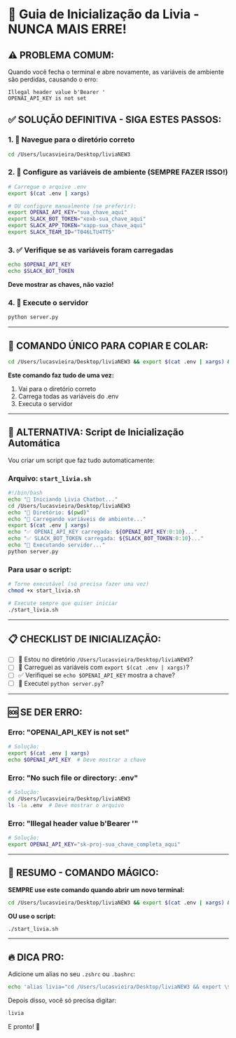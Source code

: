 # 🚀 **Guia de Inicialização da Livia - NUNCA MAIS ERRE!**

## ⚠️ **PROBLEMA COMUM:**
Quando você fecha o terminal e abre novamente, as variáveis de ambiente são perdidas, causando o erro:
```
Illegal header value b'Bearer '
OPENAI_API_KEY is not set
```

## ✅ **SOLUÇÃO DEFINITIVA - SIGA ESTES PASSOS:**

### **1. 📁 Navegue para o diretório correto**
```bash
cd /Users/lucasvieira/Desktop/liviaNEW3
```

### **2. 🔑 Configure as variáveis de ambiente (SEMPRE FAZER ISSO!)**
```bash
# Carregue o arquivo .env
export $(cat .env | xargs)

# OU configure manualmente (se preferir):
export OPENAI_API_KEY="sua_chave_aqui"
export SLACK_BOT_TOKEN="xoxb-sua_chave_aqui"
export SLACK_APP_TOKEN="xapp-sua_chave_aqui"
export SLACK_TEAM_ID="T046LTU4TT5"
```

### **3. ✅ Verifique se as variáveis foram carregadas**
```bash
echo $OPENAI_API_KEY
echo $SLACK_BOT_TOKEN
```
**Deve mostrar as chaves, não vazio!**

### **4. 🚀 Execute o servidor**
```bash
python server.py
```

---

## 🎯 **COMANDO ÚNICO PARA COPIAR E COLAR:**

```bash
cd /Users/lucasvieira/Desktop/liviaNEW3 && export $(cat .env | xargs) && python server.py
```

**Este comando faz tudo de uma vez:**
1. Vai para o diretório correto
2. Carrega todas as variáveis do .env
3. Executa o servidor

---

## 🔧 **ALTERNATIVA: Script de Inicialização Automática**

Vou criar um script que faz tudo automaticamente:

### **Arquivo: `start_livia.sh`**
```bash
#!/bin/bash
echo "🚀 Iniciando Livia Chatbot..."
cd /Users/lucasvieira/Desktop/liviaNEW3
echo "📁 Diretório: $(pwd)"
echo "🔑 Carregando variáveis de ambiente..."
export $(cat .env | xargs)
echo "✅ OPENAI_API_KEY carregada: ${OPENAI_API_KEY:0:10}..."
echo "✅ SLACK_BOT_TOKEN carregada: ${SLACK_BOT_TOKEN:0:10}..."
echo "🚀 Executando servidor..."
python server.py
```

### **Para usar o script:**
```bash
# Torne executável (só precisa fazer uma vez)
chmod +x start_livia.sh

# Execute sempre que quiser iniciar
./start_livia.sh
```

---

## 📋 **CHECKLIST DE INICIALIZAÇÃO:**

- [ ] 📁 Estou no diretório `/Users/lucasvieira/Desktop/liviaNEW3`?
- [ ] 🔑 Carreguei as variáveis com `export $(cat .env | xargs)`?
- [ ] ✅ Verifiquei se `echo $OPENAI_API_KEY` mostra a chave?
- [ ] 🚀 Executei `python server.py`?

---

## 🆘 **SE DER ERRO:**

### **Erro: "OPENAI_API_KEY is not set"**
```bash
# Solução:
export $(cat .env | xargs)
echo $OPENAI_API_KEY  # Deve mostrar a chave
```

### **Erro: "No such file or directory: .env"**
```bash
# Solução:
cd /Users/lucasvieira/Desktop/liviaNEW3
ls -la .env  # Deve mostrar o arquivo
```

### **Erro: "Illegal header value b'Bearer '"**
```bash
# Solução:
export OPENAI_API_KEY="sk-proj-sua_chave_completa_aqui"
```

---

## 🎯 **RESUMO - COMANDO MÁGICO:**

**SEMPRE use este comando quando abrir um novo terminal:**

```bash
cd /Users/lucasvieira/Desktop/liviaNEW3 && export $(cat .env | xargs) && python server.py
```

**OU use o script:**
```bash
./start_livia.sh
```

---

## 🔥 **DICA PRO:**

Adicione um alias no seu `.zshrc` ou `.bashrc`:

```bash
echo 'alias livia="cd /Users/lucasvieira/Desktop/liviaNEW3 && export \$(cat .env | xargs) && python server.py"' >> ~/.zshrc
```

Depois disso, você só precisa digitar:
```bash
livia
```

E pronto! 🚀

